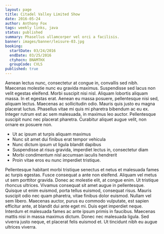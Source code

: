 ```yaml
---
layout: page
title: Citadel Valley Limited Show
date: 2016-05-24
author: Anthony Fox
tags: weekly links, java
status: published
summary: Phasellus ullamcorper vel orci a facilisis.
banner: images/banner/leisure-03.jpg
booking:
  startDate: 03/24/2016
  endDate: 03/25/2016
  ctyhocn: BNAMTHX
  groupCode: CVLS
published: true
---
```

Aenean lectus nunc, consectetur at congue in, convallis sed nibh. Maecenas molestie nunc eu gravida maximus. Suspendisse sed lacus non velit egestas eleifend. Morbi suscipit nisi nisl. Aliquam lobortis aliquam massa. In et egestas erat. Aenean eu massa posuere, pellentesque nisi sed, aliquam lectus. Maecenas ac sollicitudin odio. Mauris quis justo eu magna placerat luctus. Phasellus vitae mi quis mi pharetra bibendum ac eu ex. Integer rutrum est ac sem malesuada, in maximus leo auctor. Pellentesque suscipit nunc nec placerat pharetra. Curabitur aliquet augue velit, non ornare ex posuere non.

* Ut ac ipsum at turpis aliquam maximus
* Nunc sit amet dui finibus erat tempor vehicula
* Nunc dictum ipsum ut ligula blandit dapibus
* Suspendisse at risus gravida, imperdiet lectus in, consectetur diam
* Morbi condimentum nisl accumsan iaculis hendrerit
* Proin vitae eros eu nunc imperdiet tristique.

Pellentesque habitant morbi tristique senectus et netus et malesuada fames ac turpis egestas. Fusce consequat a ante non eleifend. Aliquam vel metus ut sem porttitor gravida. Donec ac molestie elit, at congue enim. Ut tristique rhoncus ultrices. Vivamus consequat sit amet augue in pellentesque. Quisque ut enim euismod, porta tellus euismod, consequat risus. Mauris suscipit odio nec quam pharetra, vitae finibus dolor euismod. Nullam vel sem libero.
Maecenas auctor, purus eu commodo vulputate, est sapien efficitur ante, at blandit dui ante eget mi. Duis eget imperdiet neque. Interdum et malesuada fames ac ante ipsum primis in faucibus. Maecenas mattis nisi in massa maximus dictum. Donec nec malesuada ligula. Sed viverra justo neque, et placerat felis euismod et. Ut tincidunt nibh eu augue ultrices viverra.

